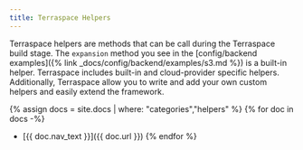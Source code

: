 ```yaml
---
title: Terraspace Helpers
---
```


Terraspace helpers are methods that can be call during the Terraspace build stage. The `expansion` method you see in the [config/backend examples]({% link _docs/config/backend/examples/s3.md %}) is a built-in helper. Terraspace includes built-in and cloud-provider specific helpers. Additionally, Terraspace allow you to write and add your own custom helpers and easily extend the framework.

{% assign docs = site.docs | where: "categories","helpers" %}
{% for doc in docs -%}
* [{{ doc.nav_text }}]({{ doc.url }})
{% endfor %}
